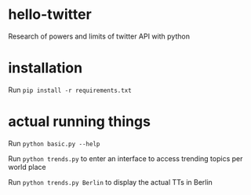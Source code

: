 # hello-twitter
Research of powers and limits of twitter API with python


# installation
Run `pip install -r requirements.txt`

# actual running things

Run `python basic.py --help`

Run `python trends.py` to enter an interface to access trending topics per world place

Run `python trends.py Berlin` to display the actual TTs in Berlin